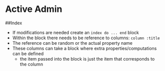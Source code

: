# Active Admin

##Index

- If modifications are needed create an `index do ... end` block
- Within the block there needs to be reference to columns: `column :title`
- The reference can be random or the actual property name
- These columns can take a block where extra properties/computations can be defined
  - the item passed into the block is just the item that corresponds to the column